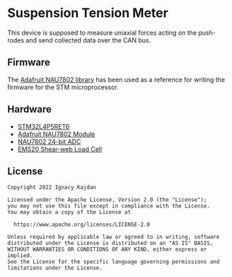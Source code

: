 # Suspension Tension Meter

This device is supposed to measure uniaxial forces acting on the push-rodes and send collected data over the CAN bus.

## Firmware

The [Adafruit NAU7802 library](https://github.com/adafruit/Adafruit_NAU7802) has been used as a reference for writing the firmware for the STM microprocessor.

## Hardware

- [STM32L4P5RET6](https://www.st.com/resource/en/datasheet/stm32l4p5ae.pdf)
- [Adafruit NAU7802 Module](https://learn.adafruit.com/adafruit-nau7802-24-bit-adc-stemma-qt-qwiic)
- [NAU7802 24-bit ADC](https://cdn-learn.adafruit.com/assets/assets/000/111/947/original/NAU7802_Data_Sheet_V1.7.pdf)
- [EMS20 Shear-web Load Cell](https://www.memidos.com/wp-content/uploads/2022/09/EMS20_en.pdf)

## License

    Copyright 2022 Ignacy Kajdan
    
    Licensed under the Apache License, Version 2.0 (the "License");
    you may not use this file except in compliance with the License.
    You may obtain a copy of the License at
    
      https://www.apache.org/licenses/LICENSE-2.0
    
    Unless required by applicable law or agreed to in writing, software
    distributed under the License is distributed on an "AS IS" BASIS,
    WITHOUT WARRANTIES OR CONDITIONS OF ANY KIND, either express or implied.
    See the License for the specific language governing permissions and
    limitations under the License.
